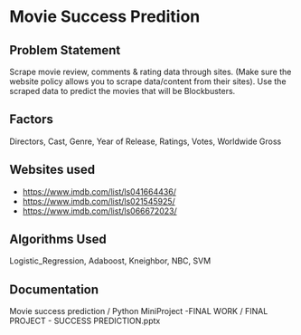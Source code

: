 # Movie Success Predition

## Problem Statement
Scrape movie review, comments & rating data through sites. (Make sure the website policy allows you to scrape data/content from their sites). Use the scraped data to predict the movies that will be Blockbusters. 

## Factors
Directors, Cast, Genre, Year of Release, Ratings, Votes, Worldwide Gross

## Websites used 
- https://www.imdb.com/list/ls041664436/
- https://www.imdb.com/list/ls021545925/
- https://www.imdb.com/list/ls066672023/

## Algorithms Used
Logistic_Regression, Adaboost, Kneighbor, NBC, SVM

## Documentation
Movie success prediction / Python MiniProject -FINAL WORK / FINAL PROJECT - SUCCESS PREDICTION.pptx 


